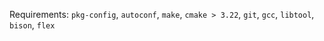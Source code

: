 Requirements: `pkg-config`, `autoconf`, `make`, `cmake > 3.22`, `git`, `gcc`, `libtool`, `bison`, `flex`
